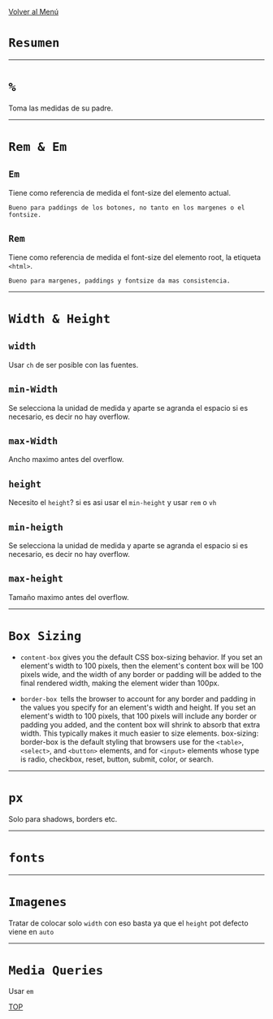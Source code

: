 [Volver al Menú](root.md)

# `Resumen`

--- 

# `%`

Toma las medidas de su padre.

---

# `Rem & Em`

## `Em`

Tiene como referencia de medida el font-size del elemento actual.

`Bueno para paddings de los botones, no tanto en los margenes o el fontsize.`

## `Rem`

Tiene como referencia de medida el font-size del elemento root, la etiqueta `<html>`.

`Bueno para margenes, paddings y fontsize da mas consistencia.`

---

# `Width & Height`

## `width`

Usar `ch`  de ser posible con las fuentes.

## `min-Width`

Se selecciona la unidad de medida y aparte se agranda el espacio si es necesario, es decir no hay overflow.

## `max-Width`

Ancho maximo antes del overflow.

## `height`

Necesito el `height`? si es asi usar el `min-height` y usar `rem` o `vh`

## `min-heigth`

Se selecciona la unidad de medida y aparte se agranda el espacio si es necesario, es decir no hay overflow.

## `max-height`

Tamaño maximo antes del overflow.

---

# `Box Sizing`

- `content-box` gives you the default CSS box-sizing behavior. If you set an element's width to 100 pixels, then the element's content box will be 100 pixels wide, and the width of any border or padding will be added to the final rendered width, making the element wider than 100px.

- `border-box `tells the browser to account for any border and padding in the values you specify for an element's width and height. If you set an element's width to 100 pixels, that 100 pixels will include any border or padding you added, and the content box will shrink to absorb that extra width. This typically makes it much easier to size elements. box-sizing: border-box is the default styling that browsers use for the `<table>`, `<select>`, and `<button>` elements, and for `<input>` elements whose type is radio, checkbox, reset, button, submit, color, or search.

---

# `px`

Solo para shadows, borders etc.

---

# `fonts`



---

# `Imagenes`

Tratar de colocar solo `width` con eso basta ya que el `height` pot defecto viene en `auto`

---

# `Media Queries`

Usar `em`

[TOP](#resumen)